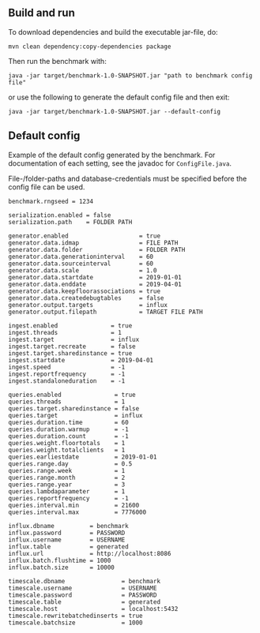 
## Build and run
To download dependencies and build the executable jar-file, do:
```
mvn clean dependency:copy-dependencies package
```

Then run the benchmark with:
```
java -jar target/benchmark-1.0-SNAPSHOT.jar "path to benchmark config file"
```
or use the following to generate the default config file and then exit:
```
java -jar target/benchmark-1.0-SNAPSHOT.jar --default-config
```

## Default config
Example of the default config generated by the benchmark. For documentation of each setting, see the javadoc for `ConfigFile.java`.

File-/folder-paths and database-credentials must be specified before the config file can be used. 
```
benchmark.rngseed = 1234

serialization.enabled = false
serialization.path    = FOLDER PATH

generator.enabled                    = true
generator.data.idmap                 = FILE PATH
generator.data.folder                = FOLDER PATH
generator.data.generationinterval    = 60
generator.data.sourceinterval        = 60
generator.data.scale                 = 1.0
generator.data.startdate             = 2019-01-01
generator.data.enddate               = 2019-04-01
generator.data.keepfloorassociations = true
generator.data.createdebugtables     = false
generator.output.targets             = influx
generator.output.filepath            = TARGET FILE PATH

ingest.enabled               = true
ingest.threads               = 1
ingest.target                = influx
ingest.target.recreate       = false
ingest.target.sharedinstance = true
ingest.startdate             = 2019-04-01
ingest.speed                 = -1
ingest.reportfrequency       = -1
ingest.standaloneduration    = -1

queries.enabled               = true
queries.threads               = 1
queries.target.sharedinstance = false
queries.target                = influx
queries.duration.time         = 60
queries.duration.warmup       = -1
queries.duration.count        = -1
queries.weight.floortotals    = 1
queries.weight.totalclients   = 1
queries.earliestdate          = 2019-01-01
queries.range.day             = 0.5
queries.range.week            = 1
queries.range.month           = 2
queries.range.year            = 3
queries.lambdaparameter       = 1
queries.reportfrequency       = -1
queries.interval.min          = 21600
queries.interval.max          = 7776000

influx.dbname          = benchmark
influx.password        = PASSWORD
influx.username        = USERNAME
influx.table           = generated
influx.url             = http://localhost:8086
influx.batch.flushtime = 1000
influx.batch.size      = 10000

timescale.dbname                = benchmark
timescale.username              = USERNAME
timescale.password              = PASSWORD
timescale.table                 = generated
timescale.host                  = localhost:5432
timescale.rewritebatchedinserts = true
timescale.batchsize             = 1000
```
